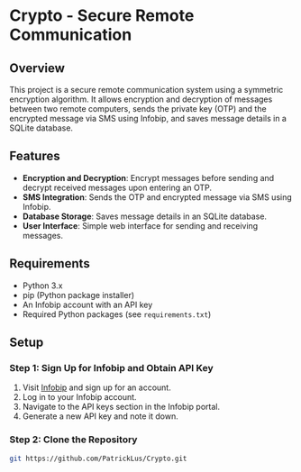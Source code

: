 # Crypto - Secure Remote Communication

## Overview

This project is a secure remote communication system using a symmetric encryption algorithm. It allows encryption and decryption of messages between two remote computers, sends the private key (OTP) and the encrypted message via SMS using Infobip, and saves message details in a SQLite database.

## Features

- **Encryption and Decryption**: Encrypt messages before sending and decrypt received messages upon entering an OTP.
- **SMS Integration**: Sends the OTP and encrypted message via SMS using Infobip.
- **Database Storage**: Saves message details in an SQLite database.
- **User Interface**: Simple web interface for sending and receiving messages.

## Requirements
- Python 3.x
- pip (Python package installer)
- An Infobip account with an API key
- Required Python packages (see `requirements.txt`)

## Setup

### Step 1: Sign Up for Infobip and Obtain API Key
1. Visit [Infobip](https://www.infobip.com/) and sign up for an account.
2. Log in to your Infobip account.
3. Navigate to the API keys section in the Infobip portal.
4. Generate a new API key and note it down.

### Step 2: Clone the Repository
```bash
git https://github.com/PatrickLus/Crypto.git
